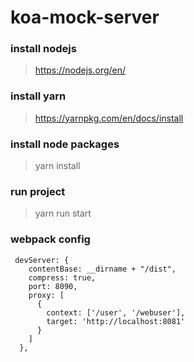 # koa-mock-server

### install nodejs
> https://nodejs.org/en/

### install yarn
> https://yarnpkg.com/en/docs/install

### install node packages
> yarn install

### run project
> yarn run start

### webpack config
```
 devServer: {
    contentBase: __dirname + "/dist",
    compress: true,
    port: 8090,
    proxy: [
      {
        context: ['/user', '/webuser'],
        target: 'http://localhost:8081'
      }
    ]
  },

```